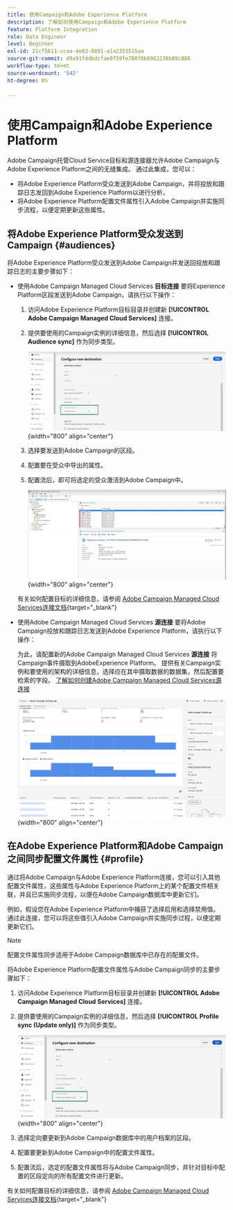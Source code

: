 ```yaml
---
title: 使用Campaign和Adobe Experience Platform
description: 了解如何使用Campaign和Adobe Experience Platform
feature: Platform Integration
role: Data Engineer
level: Beginner
exl-id: 21cf5611-ccaa-4e83-8891-a1a2353515aa
source-git-commit: d9a91fddbdcfae0f59fe780f8b6962238b89c886
workflow-type: tm+mt
source-wordcount: '542'
ht-degree: 0%

---
```


# 使用Campaign和Adobe Experience Platform

Adobe Campaign托管Cloud Service目标和源连接器允许Adobe Campaign与Adobe Experience Platform之间的无缝集成。 通过此集成，您可以：

* 将Adobe Experience Platform受众发送到Adobe Campaign，并将投放和跟踪日志发回到Adobe Experience Platform以进行分析，
* 将Adobe Experience Platform配置文件属性引入Adobe Campaign并实施同步流程，以便定期更新这些属性。

## 将Adobe Experience Platform受众发送到Campaign {#audiences}

将Adobe Experience Platform受众发送到Adobe Campaign并发送回投放和跟踪日志的主要步骤如下：

* 使用Adobe Campaign Managed Cloud Services **目标连接** 要将Experience Platform区段发送到Adobe Campaign，请执行以下操作：

   1. 访问Adobe Experience Platform目标目录并创建新 **[!UICONTROL Adobe Campaign Managed Cloud Services]** 连接。
   1. 提供要使用的Campaign实例的详细信息，然后选择 **[!UICONTROL Audience sync]** 作为同步类型。

      ![](assets/aep-audience-sync.png){width="800" align="center"}

   1. 选择要发送到Adobe Campaign的区段。
   1. 配置要在受众中导出的属性。
   1. 配置流后，即可将选定的受众激活到Adobe Campaign中。

      ![](assets/aep-destination.png){width="800" align="center"}

  有关如何配置目标的详细信息，请参阅 [Adobe Campaign Managed Cloud Services连接文档](https://www.adobe.com/go/destinations-adobe-campaign-managed-cloud-services-en){target="_blank"}

* 使用Adobe Campaign Managed Cloud Services **源连接** 要将Adobe Campaign投放和跟踪日志发送到Adobe Experience Platform，请执行以下操作：

  为此，请配置新的Adobe Campaign Managed Cloud Services **源连接** 将Campaign事件摄取到AdobeExperience Platform。 提供有关Campaign实例和要使用的架构的详细信息，选择应在其中摄取数据的数据集，然后配置要检索的字段。 [了解如何创建Adobe Campaign Managed Cloud Services源连接](https://www.adobe.com/go/sources-campaign-ui-en)

  ![](assets/aep-logs.png){width="800" align="center"}

## 在Adobe Experience Platform和Adobe Campaign之间同步配置文件属性 {#profile}

通过将Adobe Campaign与Adobe Experience Platform连接，您可以引入其他配置文件属性，这些属性与Adobe Experience Platform上的某个配置文件相关联，并且已实施同步流程，以便在Adobe Campaign数据库中更新它们。

例如，假设您在Adobe Experience Platform中捕获了选择启用和选择禁用值。 通过此连接，您可以将这些值引入Adobe Campaign并实施同步过程，以便定期更新它们。

>[!NOTE]
>
>配置文件属性同步适用于Adobe Campaign数据库中已存在的配置文件。

将Adobe Experience Platform配置文件属性与Adobe Campaign同步的主要步骤如下：

1. 访问Adobe Experience Platform目标目录并创建新 **[!UICONTROL Adobe Campaign Managed Cloud Services]** 连接。
1. 提供要使用的Campaign实例的详细信息，然后选择 **[!UICONTROL Profile sync (Update only)]** 作为同步类型。

   ![](assets/aep-profile-sync.png){width="800" align="center"}

1. 选择定向要更新到Adobe Campaign数据库中的用户档案的区段。
1. 配置要更新到Adobe Campaign中的配置文件属性。
1. 配置流后，选定的配置文件属性将与Adobe Campaign同步，并针对目标中配置的区段定向的所有配置文件进行更新。

有关如何配置目标的详细信息，请参阅 [Adobe Campaign Managed Cloud Services连接文档](https://www.adobe.com/go/destinations-adobe-campaign-managed-cloud-services-en){target="_blank"}